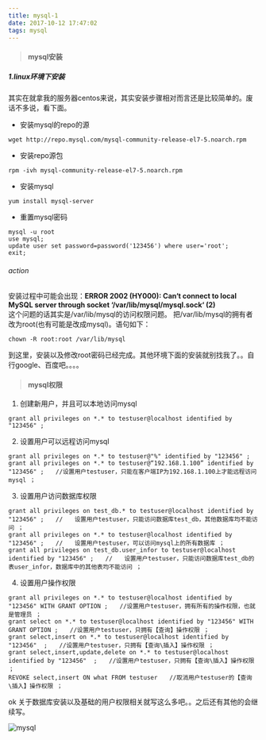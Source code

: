 ```yaml
---
title: mysql-1
date: 2017-10-12 17:47:02
tags: mysql
---
```


>#### mysql安装

##### 1.linux环境下安装
其实在就拿我的服务器centos来说，其实安装步骤相对而言还是比较简单的。废话不多说，看下面。
+ 安装mysql的repo的源  
```
wget http://repo.mysql.com/mysql-community-release-el7-5.noarch.rpm  
```

+ 安装repo源包  
```
rpm -ivh mysql-community-release-el7-5.noarch.rpm
```

+ 安装mysql  
```
yum install mysql-server
```

+ 重置mysql密码  
```
mysql -u root  
use mysql;  
update user set password=password('123456') where user='root';  
exit;  
```

###### action  
安装过程中可能会出现：__ERROR 2002 (HY000): Can‘t connect to local MySQL server through socket ‘/var/lib/mysql/mysql.sock‘ (2)__  
这个问题的话其实是/var/lib/mysql的访问权限问题。
把/var/lib/mysql的拥有者改为root(也有可能是改成mysql)。语句如下：  
```
chown -R root:root /var/lib/mysql
```
到这里，安装以及修改root密码已经完成。其他环境下面的安装就别找我了。。自行google、百度吧。。。。

>#### mysql权限  

1. 创建新用户，并且可以本地访问mysql  
```
grant all privileges on *.* to testuser@localhost identified by "123456" ;
```
2. 设置用户可以远程访问mysql  
```
grant all privileges on *.* to testuser@"%" identified by "123456" ;
grant all privileges on *.* to testuser@“192.168.1.100” identified by "123456" ;　　//设置用户testuser，只能在客户端IP为192.168.1.100上才能远程访问mysql ；
```
3. 设置用户访问数据库权限  
```
grant all privileges on test_db.* to testuser@localhost identified by "123456" ;　　//　　设置用户testuser，只能访问数据库test_db，其他数据库均不能访问 ；
grant all privileges on *.* to testuser@localhost identified by "123456" ;　　//　　设置用户testuser，可以访问mysql上的所有数据库 ；
grant all privileges on test_db.user_infor to testuser@localhost identified by "123456" ;　　//　　设置用户testuser，只能访问数据库test_db的表user_infor，数据库中的其他表均不能访问 ；
```
4. 设置用户操作权限  
```
grant all privileges on *.* to testuser@localhost identified by "123456" WITH GRANT OPTION ;　　//设置用户testuser，拥有所有的操作权限，也就是管理员 ；
grant select on *.* to testuser@localhost identified by "123456" WITH GRANT OPTION ;　　//设置用户testuser，只拥有【查询】操作权限 ；
grant select,insert on *.* to testuser@localhost identified by "123456"  ;　　//设置用户testuser，只拥有【查询\插入】操作权限 ；
grant select,insert,update,delete on *.* to testuser@localhost identified by "123456"  ;　　//设置用户testuser，只拥有【查询\插入】操作权限 ；
REVOKE select,insert ON what FROM testuser　　//取消用户testuser的【查询\插入】操作权限 ；
```

ok 关于数据库安装以及基础的用户权限相关就写这么多吧。。之后还有其他的会继续写。

![mysql](https://timgsa.baidu.com/timg?image&quality=80&size=b9999_10000&sec=1507821962668&di=54f787a2791378f5a0363602522b620f&imgtype=0&src=http%3A%2F%2Fwww.dingzeit.com%2Fuploadfile%2F20140401163409388.png)
